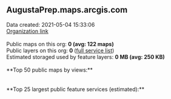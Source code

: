 <h2>AugustaPrep.maps.arcgis.com</h2> Data created: 2021-05-04 15:33:06 <br /><a target='new' href='https://AugustaPrep.maps.arcgis.com'>Organization link</a><br /><br />Public maps on this org: <b>0 (avg: 122 maps)</b><br />Public layers on this org: <b>0 </b>(<a target='new' href='https://services.arcgis.com/54DqDppb9Oqd1IpB/ArcGIS/rest/services'>full service list</a>)<br />Estimated storaged used by feature layers: <b>0 MB (avg: 250 KB)</b><br /><br />**Top 50 public maps by views:**<br /><br /><br />**Top 25 largest public feature services (estimated):**<br />